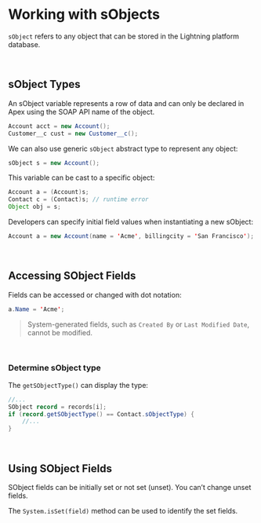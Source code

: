 # Working with sObjects

`sObject` refers to any object that can be stored in the Lightning platform database.

<br>

## sObject Types

An sObject variable represents a row of data and can only be declared in Apex using the SOAP API name of the object.

```java
Account acct = new Account();
Customer__c cust = new Customer__c();
```

We can also use generic `sObject` abstract type to represent any object:

```java
sObject s = new Account();
```

This variable can be cast to a specific object:

```java
Account a = (Account)s;
Contact c = (Contact)s; // runtime error
Object obj = s;
```

Developers can specify initial field values when instantiating a new sObject:

```java
Account a = new Account(name = 'Acme', billingcity = 'San Francisco');
```

<br>

## Accessing SObject Fields

Fields can be accessed or changed with dot notation:

```java
a.Name = 'Acme';
```

> System-generated fields, such as `Created By` or `Last Modified Date`, cannot be modified.

<br>

### Determine sObject type

The `getSObjectType()` can display the type:

```java
//...
SObject record = records[i];
if (record.getSObjectType() == Contact.sObjectType) {
    //...
}
```

<br>

## Using SObject Fields

SObject fields can be initially set or not set (unset). You can’t change unset fields.

The `System.isSet(field)` method can be used to identify the set fields.